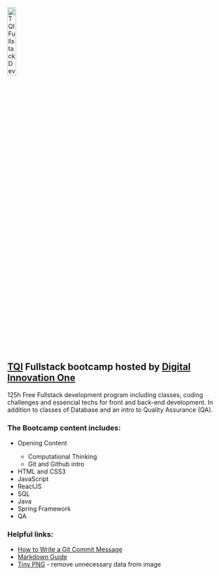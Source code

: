 <img src="https://hermes.digitalinnovation.one/tracks/3c8be628-5138-4b63-9cfa-e5313cc03103.png" alt="TQI Fullstack Developer" width=20% >

## [TQI](https://www.tqi.com.br/) Fullstack bootcamp hosted by [Digital Innovation One](https://www.dio.me/)

125h Free Fullstack development program including classes, coding challenges and essencial techs for front and back-end development. In addition to classes of Database and an intro to Quality Assurance (QA).

### The Bootcamp content includes:

<ul>
    <li>Opening Content</li>
    <ul>
        <li>Computational Thinking</li>
        <li>Git and Github intro</li>
    </ul>
    <li>HTML and CSS3</li>
    <li>JavaScript</li>
    <li>ReactJS</li>
    <li>SQL</li>
    <li>Java</li>
    <li>Spring Framework</li>
    <li>QA</li>
</ul>

### Helpful links:
<ul>
    <li><a href="https://cbea.ms/git-commit/#imperative">How to Write a Git Commit Message</a></li>
    <li><a href="https://www.markdownguide.org/basic-syntax/">Markdown Guide</a></li>
    <li><a href="tinypng.com">Tiny PNG</a> - remove unnecessary data from image</li>    
</ul>
